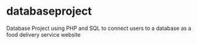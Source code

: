 # databaseproject

Database Project using PHP and SQL to connect users to a database as a food delivery service website
